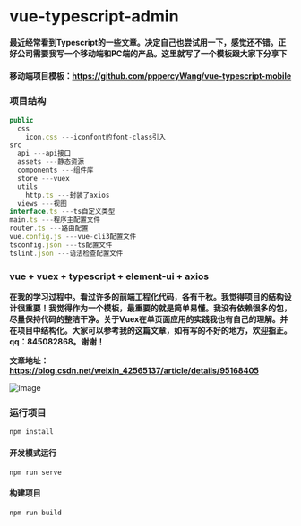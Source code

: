 # vue-typescript-admin

**最近经常看到Typescript的一些文章。决定自己也尝试用一下，感觉还不错。正好公司需要我写一个移动端和PC端的产品。这里就写了一个模板跟大家下分享下**

#### 移动端项目模板：https://github.com/pppercyWang/vue-typescript-mobile

### 项目结构
```javascript
public
  css
    icon.css ---iconfont的font-class引入
src 
  api ---api接口
  assets ---静态资源
  components ---组件库
  store ---vuex
  utils
    http.ts ---封装了axios
  views ---视图
interface.ts ---ts自定义类型
main.ts ---程序主配置文件
router.ts ---路由配置
vue.config.js ---vue-cli3配置文件
tsconfig.json ---ts配置文件
tslint.json ---语法检查配置文件
```

### vue + vuex + typescript + element-ui + axios 

 **在我的学习过程中。看过许多的前端工程化代码，各有千秋。我觉得项目的结构设计很重要！我觉得作为一个模板，最重要的就是简单易懂。我没有依赖很多的包，尽量保持代码的整洁干净。关于Vuex在单页面应用的实践我也有自己的理解。并在项目中结构化。大家可以参考我的这篇文章，如有写的不好的地方，欢迎指正。qq：845082868。谢谢！**
 
 **文章地址：https://blog.csdn.net/weixin_42565137/article/details/95168405**
 
![image](https://github.com/pppercyWang/vue-typescript-admin/blob/master/public/img/20190709121458.png)

### 运行项目
```
npm install
```

#### 开发模式运行
```
npm run serve
```

#### 构建项目
```
npm run build
```
